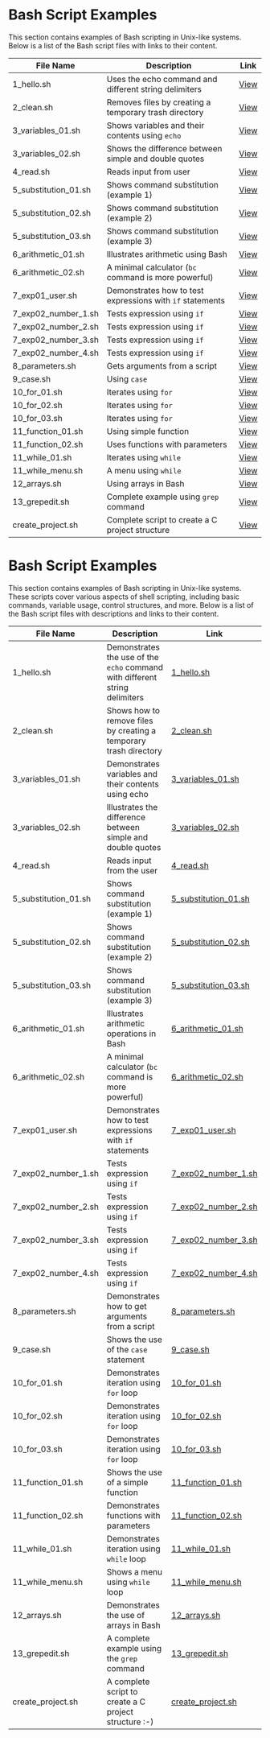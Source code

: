 # Bash Script Examples

This section contains examples of Bash scripting in Unix-like systems. Below is a list of the Bash script files with links to their content.

| File Name             | Description | Link |
|-----------------------|-------------|------|
| 1_hello.sh            | Uses the echo command and different string delimiters | [View](https://github.com/alainlebret/os/blob/master/exemplier/2_shell/1_hello.sh) |
| 2_clean.sh            | Removes files by creating a temporary trash directory | [View](https://github.com/alainlebret/os/blob/master/exemplier/2_shell/2_clean.sh) |
| 3_variables_01.sh     | Shows variables and their contents using `echo` | [View](https://github.com/alainlebret/os/blob/master/exemplier/2_shell/3_variables_01.sh) |
| 3_variables_02.sh     | Shows the difference between simple and double quotes | [View](https://github.com/alainlebret/os/blob/master/exemplier/2_shell/3_variables_02.sh) |
| 4_read.sh             | Reads input from user | [View](https://github.com/alainlebret/os/blob/master/exemplier/2_shell/4_read.sh) |
| 5_substitution_01.sh  | Shows command substitution (example 1) | [View](https://github.com/alainlebret/os/blob/master/exemplier/2_shell/5_substitution_01.sh) |
| 5_substitution_02.sh  | Shows command substitution (example 2) | [View](https://github.com/alainlebret/os/blob/master/exemplier/2_shell/5_substitution_02.sh) |
| 5_substitution_03.sh  | Shows command substitution (example 3) | [View](https://github.com/alainlebret/os/blob/master/exemplier/2_shell/5_substitution_03.sh) |
| 6_arithmetic_01.sh    | Illustrates arithmetic using Bash | [View](https://github.com/alainlebret/os/blob/master/exemplier/2_shell/6_arithmetic_01.sh) |
| 6_arithmetic_02.sh    | A minimal calculator (`bc` command is more powerful) | [View](https://github.com/alainlebret/os/blob/master/exemplier/2_shell/6_arithmetic_02.sh) |
| 7_exp01_user.sh       | Demonstrates how to test expressions with `if` statements | [View](https://github.com/alainlebret/os/blob/master/exemplier/2_shell/7_exp01_user.sh) |
| 7_exp02_number_1.sh   | Tests expression using `if` | [View](https://github.com/alainlebret/os/blob/master/exemplier/2_shell/7_exp02_number_1.sh) |
| 7_exp02_number_2.sh   | Tests expression using `if` | [View](https://github.com/alainlebret/os/blob/master/exemplier/2_shell/7_exp02_number_2.sh) |
| 7_exp02_number_3.sh   | Tests expression using `if` | [View](https://github.com/alainlebret/os/blob/master/exemplier/2_shell/7_exp02_number_3.sh) |
| 7_exp02_number_4.sh   | Tests expression using `if` | [View](https://github.com/alainlebret/os/blob/master/exemplier/2_shell/7_exp02_number_4.sh) |
| 8_parameters.sh       | Gets arguments from a script | [View](https://github.com/alainlebret/os/blob/master/exemplier/2_shell/8_parameters.sh) |
| 9_case.sh             | Using `case` | [View](https://github.com/alainlebret/os/blob/master/exemplier/2_shell/9_case.sh) |
| 10_for_01.sh          | Iterates using `for` | [View](https://github.com/alainlebret/os/blob/master/exemplier/2_shell/10_for_01.sh) |
| 10_for_02.sh          | Iterates using `for` | [View](https://github.com/alainlebret/os/blob/master/exemplier/2_shell/10_for_02.sh) |
| 10_for_03.sh          | Iterates using `for` | [View](https://github.com/alainlebret/os/blob/master/exemplier/2_shell/10_for_03.sh) |
| 11_function_01.sh     | Using simple function | [View](https://github.com/alainlebret/os/blob/master/exemplier/2_shell/11_function_01.sh) |
| 11_function_02.sh     | Uses functions with parameters | [View](https://github.com/alainlebret/os/blob/master/exemplier/2_shell/11_function_02.sh) |
| 11_while_01.sh        | Iterates using `while` | [View](https://github.com/alainlebret/os/blob/master/exemplier/2_shell/11_while_01.sh) |
| 11_while_menu.sh      | A menu using `while` | [View](https://github.com/alainlebret/os/blob/master/exemplier/2_shell/11_while_menu.sh) |
| 12_arrays.sh          | Using arrays in Bash | [View](https://github.com/alainlebret/os/blob/master/exemplier/2_shell/12_arrays.sh) |
| 13_grepedit.sh        | Complete example using `grep` command | [View](https://github.com/alainlebret/os/blob/master/exemplier/2_shell/13_grepedit.sh) |
| create_project.sh     | Complete script to create a C project structure | [View](https://github.com/alainlebret/os/blob/master/exemplier/2_shell/create_project.sh) |


# Bash Script Examples

This section contains examples of Bash scripting in Unix-like systems. These scripts cover various aspects of shell scripting, including basic commands, variable usage, control structures, and more. Below is a list of the Bash script files with descriptions and links to their content.

| File Name             | Description                                                               | Link |
|-----------------------|---------------------------------------------------------------------------|------|
| 1_hello.sh            | Demonstrates the use of the `echo` command with different string delimiters | [1_hello.sh](https://github.com/alainlebret/os/blob/master/exemplier/2_shell/1_hello.sh) |
| 2_clean.sh            | Shows how to remove files by creating a temporary trash directory         | [2_clean.sh](https://github.com/alainlebret/os/blob/master/exemplier/2_shell/2_clean.sh) |
| 3_variables_01.sh     | Demonstrates variables and their contents using echo                      | [3_variables_01.sh](https://github.com/alainlebret/os/blob/master/exemplier/2_shell/3_variables_01.sh) |
| 3_variables_02.sh     | Illustrates the difference between simple and double quotes               | [3_variables_02.sh](https://github.com/alainlebret/os/blob/master/exemplier/2_shell/3_variables_02.sh) |
| 4_read.sh             | Reads input from the user                                                 | [4_read.sh](https://github.com/alainlebret/os/blob/master/exemplier/2_shell/4_read.sh) |
| 5_substitution_01.sh  | Shows command substitution (example 1)                                    | [5_substitution_01.sh](https://github.com/alainlebret/os/blob/master/exemplier/2_shell/5_substitution_01.sh) |
| 5_substitution_02.sh  | Shows command substitution (example 2)                                    | [5_substitution_02.sh](https://github.com/alainlebret/os/blob/master/exemplier/2_shell/5_substitution_02.sh) |
| 5_substitution_03.sh  | Shows command substitution (example 3)                                    | [5_substitution_03.sh](https://github.com/alainlebret/os/blob/master/exemplier/2_shell/5_substitution_03.sh) |
| 6_arithmetic_01.sh    | Illustrates arithmetic operations in Bash                                 | [6_arithmetic_01.sh](https://github.com/alainlebret/os/blob/master/exemplier/2_shell/6_arithmetic_01.sh) |
| 6_arithmetic_02.sh    | A minimal calculator (`bc` command is more powerful)                      | [6_arithmetic_02.sh](https://github.com/alainlebret/os/blob/master/exemplier/2_shell/6_arithmetic_02.sh) |
| 7_exp01_user.sh       | Demonstrates how to test expressions with `if` statements                 | [7_exp01_user.sh](https://github.com/alainlebret/os/blob/master/exemplier/2_shell/7_exp01_user.sh) |
| 7_exp02_number_1.sh   | Tests expression using `if`                                               | [7_exp02_number_1.sh](https://github.com/alainlebret/os/blob/master/exemplier/2_shell/7_exp02_number_1.sh) |
| 7_exp02_number_2.sh   | Tests expression using `if`                                               | [7_exp02_number_2.sh](https://github.com/alainlebret/os/blob/master/exemplier/2_shell/7_exp02_number_2.sh) |
| 7_exp02_number_3.sh   | Tests expression using `if`                                               | [7_exp02_number_3.sh](https://github.com/alainlebret/os/blob/master/exemplier/2_shell/7_exp02_number_3.sh) |
| 7_exp02_number_4.sh   | Tests expression using `if`                                               | [7_exp02_number_4.sh](https://github.com/alainlebret/os/blob/master/exemplier/2_shell/7_exp02_number_4.sh) |
| 8_parameters.sh       | Demonstrates how to get arguments from a script                           | [8_parameters.sh](https://github.com/alainlebret/os/blob/master/exemplier/2_shell/8_parameters.sh) |
| 9_case.sh             | Shows the use of the `case` statement                                     | [9_case.sh](https://github.com/alainlebret/os/blob/master/exemplier/2_shell/9_case.sh) |
| 10_for_01.sh          | Demonstrates iteration using `for` loop                                   | [10_for_01.sh](https://github.com/alainlebret/os/blob/master/exemplier/2_shell/10_for_01.sh) |
| 10_for_02.sh          | Demonstrates iteration using `for` loop                                   | [10_for_02.sh](https://github.com/alainlebret/os/blob/master/exemplier/2_shell/10_for_02.sh) |
| 10_for_03.sh          | Demonstrates iteration using `for` loop                                   | [10_for_03.sh](https://github.com/alainlebret/os/blob/master/exemplier/2_shell/10_for_03.sh) |
| 11_function_01.sh     | Shows the use of a simple function                                        | [11_function_01.sh](https://github.com/alainlebret/os/blob/master/exemplier/2_shell/11_function_01.sh) |
| 11_function_02.sh     | Demonstrates functions with parameters                                    | [11_function_02.sh](https://github.com/alainlebret/os/blob/master/exemplier/2_shell/11_function_02.sh) |
| 11_while_01.sh        | Demonstrates iteration using `while` loop                                 | [11_while_01.sh](https://github.com/alainlebret/os/blob/master/exemplier/2_shell/11_while_01.sh) |
| 11_while_menu.sh      | Shows a menu using `while` loop                                           | [11_while_menu.sh](https://github.com/alainlebret/os/blob/master/exemplier/2_shell/11_while_menu.sh) |
| 12_arrays.sh          | Demonstrates the use of arrays in Bash                                    | [12_arrays.sh](https://github.com/alainlebret/os/blob/master/exemplier/2_shell/12_arrays.sh) |
| 13_grepedit.sh        | A complete example using the `grep` command                               | [13_grepedit.sh](https://github.com/alainlebret/os/blob/master/exemplier/2_shell/13_grepedit.sh) |
| create_project.sh     | A complete script to create a C project structure :-)                     | [create_project.sh](https://github.com/alainlebret/os/blob/master/exemplier/2_shell/create_project.sh) |
